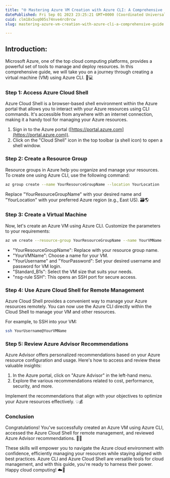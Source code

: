 ```yaml
---
title: "🌐 Mastering Azure VM Creation with Azure CLI: A Comprehensive Guide"
datePublished: Fri Sep 01 2023 23:25:21 GMT+0000 (Coordinated Universal Time)
cuid: clm18x5uq005s74nve4rc0rcw
slug: mastering-azure-vm-creation-with-azure-cli-a-comprehensive-guide

---
```


Introduction:
-------------------
Microsoft Azure, one of the top cloud computing platforms, provides a powerful set of tools to manage and deploy resources. In this comprehensive guide, we will take you on a journey through creating a virtual machine (VM) using Azure CLI. 🚀💻

### **Step 1: Access Azure Cloud Shell**

Azure Cloud Shell is a browser-based shell environment within the Azure portal that allows you to interact with your Azure resources using CLI commands. It's accessible from anywhere with an internet connection, making it a handy tool for managing your Azure resources.

1. Sign in to the Azure portal ([https://portal.azure.com](https://portal.azure.com)).
2. Click on the "Cloud Shell" icon in the top toolbar (a shell icon) to open a shell window.

### **Step 2: Create a Resource Group**

Resource groups in Azure help you organize and manage your resources. To create one using Azure CLI, use the following command:

```bash
az group create --name YourResourceGroupName --location YourLocation
```

Replace "YourResourceGroupName" with your desired name and "YourLocation" with your preferred Azure region (e.g., East US). 🗃️🌎

### **Step 3: Create a Virtual Machine**

Now, let's create an Azure VM using Azure CLI. Customize the parameters to your requirements:

```bash
az vm create --resource-group YourResourceGroupName --name YourVMName --image UbuntuLTS --admin-username YourUsername --admin-password YourPassword --size Standard_B1s --nsg-rule SSH
```

- "YourResourceGroupName": Replace with your resource group name.
- "YourVMName": Choose a name for your VM.
- "YourUsername" and "YourPassword": Set your desired username and password for VM login.
- "Standard_B1s": Select the VM size that suits your needs.
- "nsg-rule SSH": This opens an SSH port for secure access.

### **Step 4: Use Azure Cloud Shell for Remote Management**

Azure Cloud Shell provides a convenient way to manage your Azure resources remotely. You can now use the Azure CLI directly within the Cloud Shell to manage your VM and other resources.

For example, to SSH into your VM:

```bash
ssh YourUsername@YourVMName
```

### **Step 5: Review Azure Advisor Recommendations**

Azure Advisor offers personalized recommendations based on your Azure resource configuration and usage. Here's how to access and review these valuable insights:

1. In the Azure portal, click on "Azure Advisor" in the left-hand menu.
2. Explore the various recommendations related to cost, performance, security, and more.

Implement the recommendations that align with your objectives to optimize your Azure resources effectively. 💡💰

### **Conclusion**

Congratulations! You've successfully created an Azure VM using Azure CLI, accessed the Azure Cloud Shell for remote management, and reviewed Azure Advisor recommendations. 🎉🌐

These skills will empower you to navigate the Azure cloud environment with confidence, efficiently managing your resources while staying aligned with best practices. Azure CLI and Azure Cloud Shell are versatile tools for cloud management, and with this guide, you're ready to harness their power. Happy cloud computing! ☁️🔧
